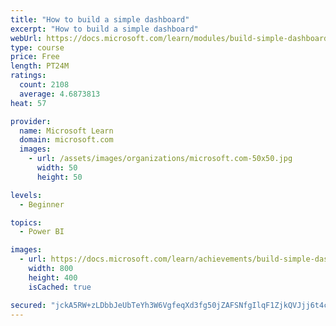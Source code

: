 ```yaml
---
title: "How to build a simple dashboard"
excerpt: "How to build a simple dashboard"
webUrl: https://docs.microsoft.com/learn/modules/build-simple-dashboard/
type: course
price: Free
length: PT24M
ratings:
  count: 2108
  average: 4.6873813
heat: 57

provider:
  name: Microsoft Learn
  domain: microsoft.com
  images:
    - url: /assets/images/organizations/microsoft.com-50x50.jpg
      width: 50
      height: 50

levels:
  - Beginner

topics:
  - Power BI

images:
  - url: https://docs.microsoft.com/learn/achievements/build-simple-dashboard-social.png
    width: 800
    height: 400
    isCached: true

secured: "jckA5RW+zLDbbJeUbTeYh3W6VgfeqXd3fg50jZAFSNfgIlqF1ZjkQVJjj6t4cVVGmfWvdUdbOR22z+3qvnDOL4ZQ35tu8mRY0DDE9pjLmQXVuJPJAtkUnGrTASLjQJ8PQbklX2625n1qEr1pWLnS+c/V8UYVLEBKJvpUGNlSkv8C9USgIYVGCKy6+TvZsGy8VN/GXzFyJjjD9sdVWk1sHouenDagTuILP3Ssx7N0TMjgUfILdKFj0eTaDYsprNtgK/6tciH+FXwDtLZql8B9t0iXRxU3UkJlOyu35YBk6xeFhK072rlLuUXPRDxV2ESIBKsVVkNOogHnQBXm4XS3C1kyXK0iGpKf74kkdDY8BHVkleM7lZ9qbrM+6s1XGgQyPOchNlqbRe1K9vUFwPKBLpVGzVEkrAfzzUmVUmjNtmE=;XMVc46BGiMz0G/vgVQn0Aw=="
---
```


